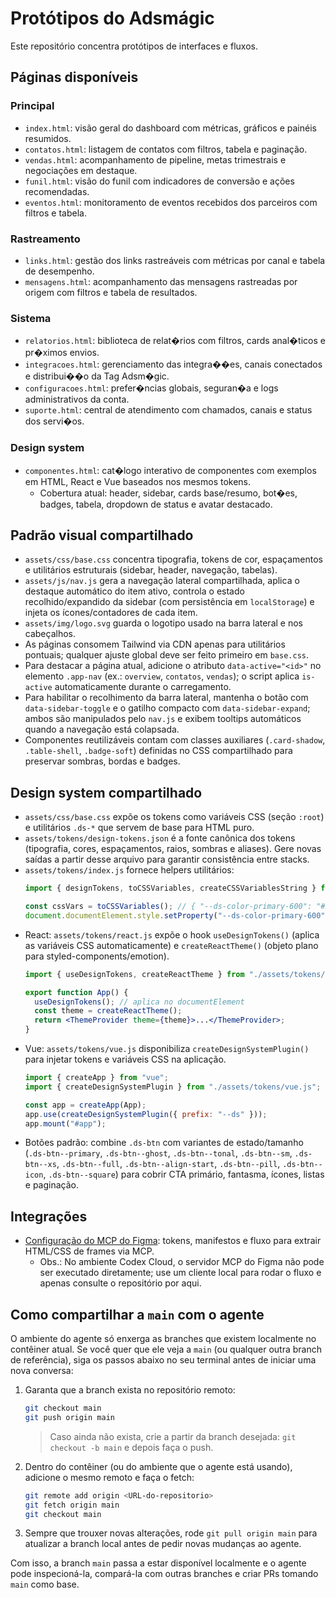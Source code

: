 ﻿# Protótipos do Adsmágic

Este repositório concentra protótipos de interfaces e fluxos.

## Páginas disponíveis

### Principal

- `index.html`: visão geral do dashboard com métricas, gráficos e painéis resumidos.
- `contatos.html`: listagem de contatos com filtros, tabela e paginação.
- `vendas.html`: acompanhamento de pipeline, metas trimestrais e negociações em destaque.
- `funil.html`: visão do funil com indicadores de conversão e ações recomendadas.
- `eventos.html`: monitoramento de eventos recebidos dos parceiros com filtros e tabela.

### Rastreamento

- `links.html`: gestão dos links rastreáveis com métricas por canal e tabela de desempenho.
- `mensagens.html`: acompanhamento das mensagens rastreadas por origem com filtros e tabela de resultados.

### Sistema

- `relatorios.html`: biblioteca de relat�rios com filtros, cards anal�ticos e pr�ximos envios.
- `integracoes.html`: gerenciamento das integra��es, canais conectados e distribui��o da Tag Adsm�gic.
- `configuracoes.html`: prefer�ncias globais, seguran�a e logs administrativos da conta.
- `suporte.html`: central de atendimento com chamados, canais e status dos servi�os.

### Design system

- `componentes.html`: cat�logo interativo de componentes com exemplos em HTML, React e Vue baseados nos mesmos tokens.
  - Cobertura atual: header, sidebar, cards base/resumo, bot�es, badges, tabela, dropdown de status e avatar destacado.

## Padrão visual compartilhado

- `assets/css/base.css` concentra tipografia, tokens de cor, espaçamentos e utilitários estruturais (sidebar, header, navegação, tabelas).
- `assets/js/nav.js` gera a navegação lateral compartilhada, aplica o destaque automático do item ativo, controla o estado recolhido/expandido da sidebar (com persistência em `localStorage`) e injeta os ícones/contadores de cada item.
- `assets/img/logo.svg` guarda o logotipo usado na barra lateral e nos cabeçalhos.
- As páginas consomem Tailwind via CDN apenas para utilitários pontuais; qualquer ajuste global deve ser feito primeiro em `base.css`.
- Para destacar a página atual, adicione o atributo `data-active="<id>"` no elemento `.app-nav` (ex.: `overview`, `contatos`, `vendas`); o script aplica `is-active` automaticamente durante o carregamento.
- Para habilitar o recolhimento da barra lateral, mantenha o botão com `data-sidebar-toggle` e o gatilho compacto com `data-sidebar-expand`; ambos são manipulados pelo `nav.js` e exibem tooltips automáticos quando a navegação está colapsada.
- Componentes reutilizáveis contam com classes auxiliares (`.card-shadow`, `.table-shell`, `.badge-soft`) definidas no CSS compartilhado para preservar sombras, bordas e badges.

## Design system compartilhado

- `assets/css/base.css` expõe os tokens como variáveis CSS (seção `:root`) e utilitários `.ds-*` que servem de base para HTML puro.
- `assets/tokens/design-tokens.json` é a fonte canônica dos tokens (tipografia, cores, espaçamentos, raios, sombras e aliases). Gere novas saídas a partir desse arquivo para garantir consistência entre stacks.
- `assets/tokens/index.js` fornece helpers utilitários:
  ```js
  import { designTokens, toCSSVariables, createCSSVariablesString } from "./assets/tokens/index.js";

  const cssVars = toCSSVariables(); // { "--ds-color-primary-600": "#2563eb", ... }
  document.documentElement.style.setProperty("--ds-color-primary-600", cssVars["--ds-color-primary-600"]);
  ```
- React: `assets/tokens/react.js` expõe o hook `useDesignTokens()` (aplica as variáveis CSS automaticamente) e `createReactTheme()` (objeto plano para styled-components/emotion).
  ```jsx
  import { useDesignTokens, createReactTheme } from "./assets/tokens/react.js";

  export function App() {
    useDesignTokens(); // aplica no documentElement
    const theme = createReactTheme();
    return <ThemeProvider theme={theme}>...</ThemeProvider>;
  }
  ```
- Vue: `assets/tokens/vue.js` disponibiliza `createDesignSystemPlugin()` para injetar tokens e variáveis CSS na aplicação.
  ```js
  import { createApp } from "vue";
  import { createDesignSystemPlugin } from "./assets/tokens/vue.js";

  const app = createApp(App);
  app.use(createDesignSystemPlugin({ prefix: "--ds" }));
  app.mount("#app");
  ```
- Botões padrão: combine `.ds-btn` com variantes de estado/tamanho (`.ds-btn--primary`, `.ds-btn--ghost`, `.ds-btn--tonal`, `.ds-btn--sm`, `.ds-btn--xs`, `.ds-btn--full`, `.ds-btn--align-start`, `.ds-btn--pill`, `.ds-btn--icon`, `.ds-btn--square`) para cobrir CTA primário, fantasma, ícones, listas e paginação.

## Integrações

- [Configuração do MCP do Figma](docs/figma-mcp.md): tokens, manifestos e fluxo para extrair HTML/CSS de frames via MCP.
  - Obs.: No ambiente Codex Cloud, o servidor MCP do Figma não pode ser executado diretamente; use um cliente local para rodar o fluxo e apenas consulte o repositório por aqui.

## Como compartilhar a `main` com o agente

O ambiente do agente só enxerga as branches que existem localmente no contêiner atual. Se você quer que ele veja a `main` (ou qualquer outra branch de referência), siga os passos abaixo no seu terminal antes de iniciar uma nova conversa:

1. Garanta que a branch exista no repositório remoto:
   ```bash
   git checkout main
   git push origin main
   ```
   > Caso ainda não exista, crie a partir da branch desejada: `git checkout -b main` e depois faça o push.
2. Dentro do contêiner (ou do ambiente que o agente está usando), adicione o mesmo remoto e faça o fetch:
   ```bash
   git remote add origin <URL-do-repositorio>
   git fetch origin main
   git checkout main
   ```
3. Sempre que trouxer novas alterações, rode `git pull origin main` para atualizar a branch local antes de pedir novas mudanças ao agente.

Com isso, a branch `main` passa a estar disponível localmente e o agente pode inspecioná-la, compará-la com outras branches e criar PRs tomando `main` como base.











